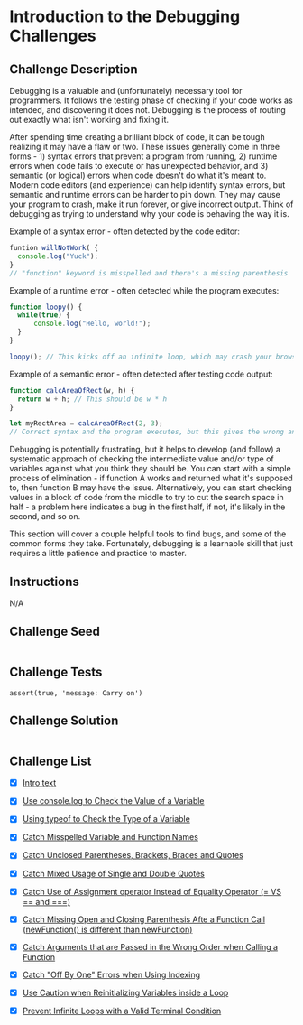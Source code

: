 # Introduction to the Debugging Challenges

## Challenge Description

Debugging is a valuable and (unfortunately) necessary tool for programmers. It follows the testing phase of checking if your code works as intended, and discovering it does not. Debugging is the process of routing out exactly what isn't working and fixing it.

After spending time creating a brilliant block of code, it can be tough realizing it may have a flaw or two. These issues generally come in three forms - 1) syntax errors that prevent a program from running, 2) runtime errors when code fails to execute or has unexpected behavior, and 3) semantic (or logical) errors when code doesn't do what it's meant to. Modern code editors (and experience) can help identify syntax errors, but semantic and runtime errors can be harder to pin down. They may cause your program to crash, make it run forever, or give incorrect output. Think of debugging as trying to understand why your code is behaving the way it is.

Example of a syntax error - often detected by the code editor:

```js
funtion willNotWork( {
  console.log("Yuck");
}
// "function" keyword is misspelled and there's a missing parenthesis
```

Example of a runtime error - often detected while the program executes:

```js
function loopy() {
  while(true) {
      console.log("Hello, world!");
  }
}

loopy(); // This kicks off an infinite loop, which may crash your browser
```

Example of a semantic error - often detected after testing code output:

```js
function calcAreaOfRect(w, h) {
  return w + h; // This should be w * h
}

let myRectArea = calcAreaOfRect(2, 3);
// Correct syntax and the program executes, but this gives the wrong answer
```

Debugging is potentially frustrating, but it helps to develop (and follow) a systematic approach of checking the intermediate value and/or type of variables against what you think they should be. You can start with a simple process of elimination - if function A works and returned what it's supposed to, then function B may have the issue. Alternatively, you can start checking values in a block of code from the middle to try to cut the search space in half - a problem here indicates a bug in the first half, if not, it's likely in the second, and so on.

This section will cover a couple helpful tools to find bugs, and some of the common forms they take. Fortunately, debugging is a learnable skill that just requires a little patience and practice to master.

## Instructions

N/A

## Challenge Seed

```html
```

## Challenge Tests

```
assert(true, 'message: Carry on')
```

## Challenge Solution

```html
```

## Challenge List
- [x] [Intro text](https://github.com/FreeCodeCamp/CurriculumExpansion/issues/47#issuecomment-243167181)
- [x] [Use console.log to Check the Value of a Variable](https://github.com/FreeCodeCamp/CurriculumExpansion/issues/47#issuecomment-243160968)
- [x] [Using typeof to Check the Type of a Variable](https://github.com/FreeCodeCamp/CurriculumExpansion/issues/47#issuecomment-243161254)
- [x] [Catch Misspelled Variable and Function Names](https://github.com/FreeCodeCamp/CurriculumExpansion/issues/47#issuecomment-243162882)
- [x] [Catch Unclosed Parentheses,  Brackets, Braces and Quotes](https://github.com/FreeCodeCamp/CurriculumExpansion/issues/47#issuecomment-243163631)
- [x] [Catch Mixed Usage of Single and Double Quotes](https://github.com/FreeCodeCamp/CurriculumExpansion/issues/47#issuecomment-243240495)
- [x] [Catch Use of Assignment operator Instead of Equality Operator (= VS == and ===)](https://github.com/FreeCodeCamp/CurriculumExpansion/issues/47#issuecomment-243241537)
- [x] [Catch Missing Open and Closing Parenthesis Afte a Function Call (newFunction() is different than newFunction)](https://github.com/FreeCodeCamp/CurriculumExpansion/issues/47#issuecomment-243243746)
- [x] [Catch Arguments that are Passed in the Wrong Order when Calling a Function](https://github.com/FreeCodeCamp/CurriculumExpansion/issues/47#issuecomment-243277471)
- [x] [Catch "Off By One" Errors when Using Indexing](https://github.com/FreeCodeCamp/CurriculumExpansion/issues/47#issuecomment-243443573)
- [x] [Use Caution when Reinitializing Variables inside a Loop](https://github.com/FreeCodeCamp/CurriculumExpansion/issues/47#issuecomment-243425505)
- [x] [Prevent Infinite Loops with a Valid Terminal Condition](https://github.com/FreeCodeCamp/CurriculumExpansion/issues/47#issuecomment-243507085)

